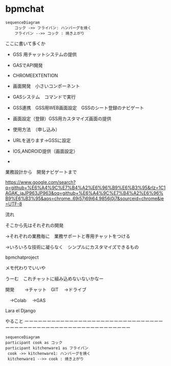 # bpmchat

```mermaid
sequenceDiagram
    コック ->> フライパン: ハンバーグを焼く
    フライパン -->> コック : 焼き上がり

```
ここに書いて多くか
- GSS 用チャットシステムの提供

- GASでAPI開発
- CHROMEEXTENTION
- 画面開発　小さいコンポーネント
- GASシステム　コマンドで実行
- GSS連携　GSS用WEB画面設定　GSSのシート登録のナビゲート
- 画面設定（登録）GSS用カスタマイズ画面の提供


- 使用方法　（申し込み）
- URLを送ります→GSSに設定
- IOS,ANDROID提供（画面設定）
- 


業務設計から　開発ナビゲートまで

https://www.google.com/search?q=github+%E6%A4%9C%E7%B4%A2%E6%96%B9%E6%B3%95&rlz=1C1AGAK_jaJP963JP963&oq=github+%E6%A4%9C%E7%B4%A2%E6%96%B9%E6%B3%95&aqs=chrome..69i57j69i64.9856j0j7&sourceid=chrome&ie=UTF-8

流れ

そこから先はそれぞれの開発

→それぞれの業務毎に　業務サポートと専用チャットをつける

→いろいろな技術に凝らなく　シンプルにカスタマイズできるもの

bpmchatproject

メモ代わりでいいや

うーむ　これチャットに組み込めないないかなー

開発　
　→チャット　GIT　
 →ドライブ
 
 　→Colab
  　→GAS
   
   Lara el
   Django
   
   やること
   ーーーーーーーーーーーーーーーーーーーーーーーーーーーーーーーーーーーーーーーーーーーーーーーーーーーーーーーーーーー
   
   ```mermaid
sequenceDiagram
participant cook as コック
participant kitchenware1 as フライパン
    cook ->> kitchenware1: ハンバーグを焼く
    kitchenware1 -->> cook : 焼き上がり

```
   
   
   



